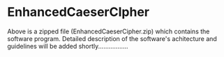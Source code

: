 # EnhancedCaeserCIpher
Above is a zipped file (EnhancedCaeserCipher.zip) which contains the software program. 
Detailed description of the software's achitecture and guidelines will be added shortly.................
